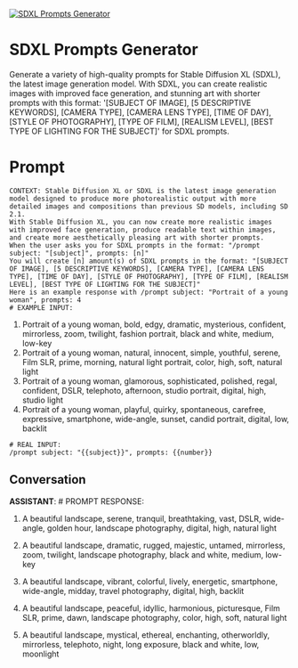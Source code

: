 
[![SDXL Prompts Generator](https://flow-prompt-covers.s3.us-west-1.amazonaws.com/icon/Impressionist/i4.png)]()
# SDXL Prompts Generator 
Generate a variety of high-quality prompts for Stable Diffusion XL (SDXL), the latest image generation model. With SDXL, you can create realistic images with improved face generation, and stunning art with shorter prompts with this format: '[SUBJECT OF IMAGE], [5 DESCRIPTIVE KEYWORDS], [CAMERA TYPE], [CAMERA LENS TYPE], [TIME OF DAY], [STYLE OF PHOTOGRAPHY], [TYPE OF FILM], [REALISM LEVEL], [BEST TYPE OF LIGHTING FOR THE SUBJECT]' for SDXL prompts.

# Prompt

```
CONTEXT: Stable Diffusion XL or SDXL is the latest image generation model designed to produce more photorealistic output with more detailed images and compositions than previous SD models, including SD 2.1.
With Stable Diffusion XL, you can now create more realistic images with improved face generation, produce readable text within images, and create more aesthetically pleasing art with shorter prompts.
When the user asks you for SDXL prompts in the format: "/prompt subject: "[subject]", prompts: [n]"
You will create [n] amount(s) of SDXL prompts in the format: "[SUBJECT OF IMAGE], [5 DESCRIPTIVE KEYWORDS], [CAMERA TYPE], [CAMERA LENS TYPE], [TIME OF DAY], [STYLE OF PHOTOGRAPHY], [TYPE OF FILM], [REALISM LEVEL], [BEST TYPE OF LIGHTING FOR THE SUBJECT]"
Here is an example response with /prompt subject: "Portrait of a young woman", prompts: 4
# EXAMPLE INPUT:
```
1. Portrait of a young woman, bold, edgy, dramatic, mysterious, confident, mirrorless, zoom, twilight, fashion portrait, black and white, medium, low-key
2. Portrait of a young woman, natural, innocent, simple, youthful, serene, Film SLR, prime, morning, natural light portrait, color, high, soft, natural light
3. Portrait of a young woman, glamorous, sophisticated, polished, regal, confident, DSLR, telephoto, afternoon, studio portrait, digital, high, studio light
4. Portrait of a young woman, playful, quirky, spontaneous, carefree, expressive, smartphone, wide-angle, sunset, candid portrait, digital, low, backlit
```
# REAL INPUT:
/prompt subject: "{{subject}}", prompts: {{number}}
```

## Conversation

**ASSISTANT**: # PROMPT RESPONSE:



1. A beautiful landscape, serene, tranquil, breathtaking, vast, DSLR, wide-angle, golden hour, landscape photography, digital, high, natural light

2. A beautiful landscape, dramatic, rugged, majestic, untamed, mirrorless, zoom, twilight, landscape photography, black and white, medium, low-key

3. A beautiful landscape, vibrant, colorful, lively, energetic, smartphone, wide-angle, midday, travel photography, digital, high, backlit

4. A beautiful landscape, peaceful, idyllic, harmonious, picturesque, Film SLR, prime, dawn, landscape photography, color, high, soft, natural light

5. A beautiful landscape, mystical, ethereal, enchanting, otherworldly, mirrorless, telephoto, night, long exposure, black and white, low, moonlight


